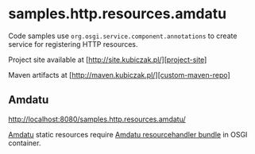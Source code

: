 
samples.http.resources.amdatu
=============================

Code samples use `org.osgi.service.component.annotations` to create service
for registering HTTP resources.

Project site available at [http://site.kubiczak.pl/][project-site]

Maven artifacts at [http://maven.kubiczak.pl/][custom-maven-repo]

[project-site]: http://site.kubiczak.pl/
[custom-maven-repo]: http://maven.kubiczak.pl/


Amdatu
------

[http://localhost:8080/samples.http.resources.amdatu/](http://localhost:8080/samples.http.resources.amdatu/)

[Amdatu][amdatu-static-resources] static resources require
[Amdatu resourcehandler bundle][amdatu-resourcehandler-bundle]
in OSGI container.

[amdatu-resourcehandler-bundle]: http://repository.amdatu.org/release/org.amdatu.web.resourcehandler/
[amdatu-static-resources]: http://www.amdatu.org/components/web.html#staticresources

